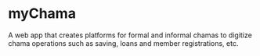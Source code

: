 # myChama
A web app that creates platforms for formal and informal chamas to digitize chama operations such as saving, loans and member registrations, etc.
